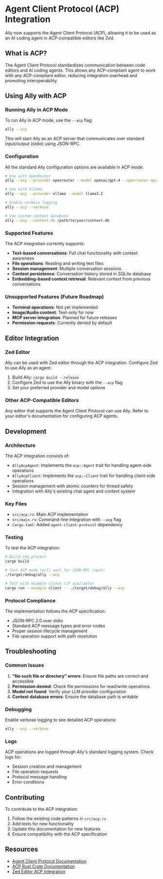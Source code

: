 # Agent Client Protocol (ACP) Integration

Ally now supports the Agent Client Protocol (ACP), allowing it to be used as an AI coding agent in ACP-compatible editors like Zed.

## What is ACP?

The Agent Client Protocol standardizes communication between code editors and AI coding agents. This allows any ACP-compliant agent to work with any ACP-compliant editor, reducing integration overhead and promoting interoperability.

## Using Ally with ACP

### Running Ally in ACP Mode

To run Ally in ACP mode, use the `--acp` flag:

```bash
ally --acp
```

This will start Ally as an ACP server that communicates over standard input/output (stdio) using JSON-RPC.

### Configuration

All the standard Ally configuration options are available in ACP mode:

```bash
# Use with OpenRouter
ally --acp --provider openrouter --model openai/gpt-4 --openrouter-api-key YOUR_KEY

# Use with Ollama
ally --acp --provider ollama --model llama3.2

# Enable verbose logging
ally --acp --verbose

# Use custom context database
ally --acp --context-db /path/to/your/context.db
```

### Supported Features

The ACP integration currently supports:

- **Text-based conversations**: Full chat functionality with context awareness
- **File operations**: Reading and writing text files
- **Session management**: Multiple conversation sessions
- **Context persistence**: Conversation history stored in SQLite database
- **Embedding-based context retrieval**: Relevant context from previous conversations

### Unsupported Features (Future Roadmap)

- **Terminal operations**: Not yet implemented
- **Image/Audio content**: Text-only for now
- **MCP server integration**: Planned for future releases
- **Permission requests**: Currently denied by default

## Editor Integration

### Zed Editor

Ally can be used with Zed editor through the ACP integration. Configure Zed to use Ally as an agent:

1. Build Ally: `cargo build --release`
2. Configure Zed to use the Ally binary with the `--acp` flag
3. Set your preferred provider and model options

### Other ACP-Compatible Editors

Any editor that supports the Agent Client Protocol can use Ally. Refer to your editor's documentation for configuring ACP agents.

## Development

### Architecture

The ACP integration consists of:

- `AllyAcpAgent`: Implements the `acp::Agent` trait for handling agent-side operations
- `AllyAcpClient`: Implements the `acp::Client` trait for handling client-side operations
- Session management with atomic counters for thread safety
- Integration with Ally's existing chat agent and context system

### Key Files

- `src/acp.rs`: Main ACP implementation
- `src/main.rs`: Command-line integration with `--acp` flag
- `Cargo.toml`: Added `agent-client-protocol` dependency

### Testing

To test the ACP integration:

```bash
# Build the project
cargo build

# Test ACP mode (will wait for JSON-RPC input)
./target/debug/ally --acp

# Test with example client (if available)
cargo run --example client -- ./target/debug/ally --acp
```

### Protocol Compliance

The implementation follows the ACP specification:

- JSON-RPC 2.0 over stdio
- Standard ACP message types and error codes
- Proper session lifecycle management
- File operation support with path resolution

## Troubleshooting

### Common Issues

1. **"No such file or directory" errors**: Ensure file paths are correct and accessible
2. **Permission denied**: Check file permissions for read/write operations
3. **Model not found**: Verify your LLM provider configuration
4. **Context database errors**: Ensure the database path is writable

### Debugging

Enable verbose logging to see detailed ACP operations:

```bash
ally --acp --verbose
```

### Logs

ACP operations are logged through Ally's standard logging system. Check logs for:

- Session creation and management
- File operation requests
- Protocol message handling
- Error conditions

## Contributing

To contribute to the ACP integration:

1. Follow the existing code patterns in `src/acp.rs`
2. Add tests for new functionality
3. Update this documentation for new features
4. Ensure compatibility with the ACP specification

## Resources

- [Agent Client Protocol Documentation](https://agentclientprotocol.com/)
- [ACP Rust Crate Documentation](https://docs.rs/agent-client-protocol/)
- [Zed Editor ACP Integration](https://zed.dev/)
